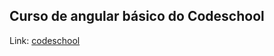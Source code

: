## Curso de angular básico do Codeschool
Link: [codeschool](http://campus.codeschool.com/courses/shaping-up-with-angularjs/level/1/section/1/video/1)